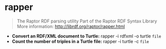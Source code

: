 # rapper
> The Raptor RDF parsing utility
> Part of the Raptor RDF Syntax Library
> More information: <http://librdf.org/raptor/rapper.html>
- **Convert an RDF/XML document to Turtle:**
rapper -i rdfxml -o turtle `file`
- **Count the number of triples in a Turtle file:**
rapper -i turtle -c `file`
